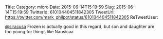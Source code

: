 Title: 
Category: micro
Date: 2015-06-14T15:19:59
Slug: 2015-06-14T15:19:59
TwitterId: 610104404511842305
TweetUrl: https://twitter.com/mark_philpot/status/610104404511842305
ReTweetUser: 

[@siracusa](https://twitter.com/siracusa) Frozen is actually good in this regard, but son and daughter are too young for things like Nausicaa